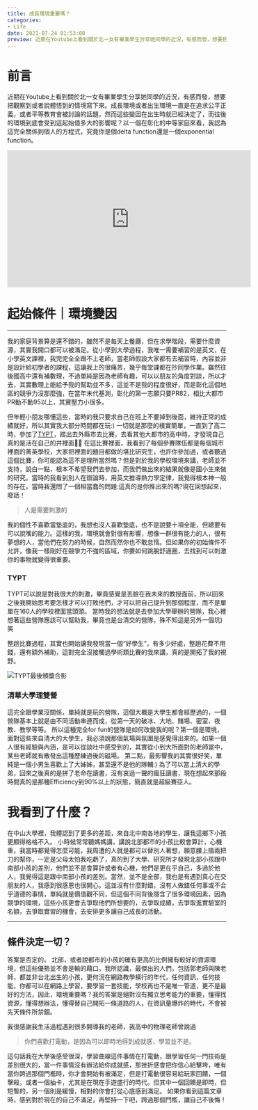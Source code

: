```yaml
---
title: 成長環境重要嗎？
categories:
- Life
date: 2021-07-24 01:53:00
preview: 近期在Youtube上看到關於北一女有畢業學生分享她同學的近況，有感而發，想要把觀察到或者說體悟到的情境寫下來。成長環境或者出生環境一直是在追求公平正義，或者平等教育會被討論的話題，然而這些變因在出生時就已經決定了，而往後的環境到底會受到這起始值多大的影響呢？以一個在彰化的中等家庭來看，我認為這完全關係到個人的方程式，究竟你是個delta function還是一個exponential function。
---
```



# 前言

近期在Youtube上看到關於北一女有畢業學生分享她同學的近況，有感而發，想要把觀察到或者說體悟到的情境寫下來。成長環境或者出生環境一直是在追求公平正義，或者平等教育會被討論的話題，然而這些變因在出生時就已經決定了，而往後的環境到底會受到這起始值多大的影響呢？以一個在彰化的中等家庭來看，我認為這完全關係到個人的方程式，究竟你是個delta function還是一個exponential function。

<iframe width="560" height="315" src="https://www.youtube.com/embed/sY82RJTLEVM" title="YouTube video player" frameborder="0" allow="accelerometer; autoplay; clipboard-write; encrypted-media; gyroscope; picture-in-picture" allowfullscreen></iframe>

<!--more-->

# 起始條件｜環境變因
----
我的家庭背景算是還不錯的，雖然不是每天上餐廳，但在求學階段，需要什麼資源，其實我開口都可以被滿足。從小學到大學過程，我唯一需要補習的是英文，在小學英文課裡，我完完全全跟不上老師，當老師假設大家都有去補習時，內容並非是設計給初學者的課程，這讓我上的很痛苦，幾乎每堂課都在抄同學作業。雖然往後國高中還有補數理，不過單純是因為老師有趣，可以以朋友的角度對談，所以才去，其實數理上能給予我的幫助並不多，這並不是我的程度很好，而是彰化這個地區的競爭力沒那麼強，在當年末代基測，彰化的第一志願只要PR82，相比大都市PR動不動95以上，其實壓力小很多。

但年輕小朋友哪懂這些，當時的我只要求自己在班上不要掉到後面，維持正常的成績就好，所以其實我大部分時間都在玩:)
一切就是那麼的樸實簡單，一直到了高二時，參加了[TYPT](http://typt.phy.ntnu.edu.tw)，踏出去外縣市去比賽，去看其他大都市的高中時，才發現自己真的是活在自己的井裡面👎🏼
在這比賽裡面，我看到了每個參賽隊伍都是每個城市裡面的菁英學校，大家把裡面的題目都做的堪比研究生，也許你參加過，或者聽過這個比賽，你可能認為這不是理所當然嗎？但是對於我的學校環境來講，老師並不支持，說白一點，根本不希望我們去參加，而我們做出來的結果就像是國小生來做的研究。當時的我看到別人在辯論時，用英文推導熱力學定律，我覺得根本神一般的存在，當時我還問了一個相當蠢的問題:這真的是你推出來的嗎?現在回想起來，廢話！

>人是需要刺激的

我的個性不喜歡當墊底的，我想也沒人喜歡墊底，也不是說要十項全能，但總要有可以說嘴的能力。這樣的我，環境就會對很有影響，想像一群很有能力的人，很有夢想的人，當他們在努力的時候，自然而然你也不敢怠惰。但如果你的初始條件不允許，像我一樣剛好在競爭力不強的區域，你要如何跳脫舒適圈，去找到可以刺激你的事物就變得很重要。

### TYPT
TYPT可以說是對我很大的刺激，畢竟感覺是丟臉在我未來的教授面前，所以回來之後我開始思考要怎樣才可以打敗他們，才可以把自己提升到那個程度，而不是單單在160人的學校裡面當頭頭。
當時我的想法就是去參加大學舉辦的營隊，我心裡想著這些營隊應該可以幫助我，畢竟也是台清交的營隊，殊不知這是另外一個坑)笑

整趟比賽過程，其實也開始讓我發現當一個“好學生”，有多少好處，整趟花費不用錢，還有額外補助，這對完全沒接觸過學術類比賽的我來講，真的是開拓了我的視野。

![TYPT最後頒獎合影](/成長環境的重要/TYPT.JPG)

### 清華大學理雙營
這完全跟學業沒關係，單純就是玩的營隊，這個大概是大學生都會經歷過的，一個營隊基本上就是由不同活動串連而成，從第一天的破冰、大地、賭場、密室、夜教、教學等等。
所以這種完全for fun的營隊是如何改變我的呢？第一個是環境，面對這些來自清大的大學生，我必須說那個氣場與氛圍是感覺得出來的。如果一個人很有經驗與內涵，是可以從談吐中感受到的，其實從小到大所面對的老師當中，某些老師就有散發出這種歷練過後的磁場。
第二點，最影響我的其實很好笑，單純是一個小男生喜歡上了大姊姊，甚至還不是他的隊輔:)
為了可以當上清大的學弟，回來之後真的是拼了老命在讀書，沒有哀過一聲的瘋狂讀書，現在想起來那段時間真的是那種Efficiency到90%以上的狀態，簡直就是超級賽亞人。

# 我看到了什麼？

在中山大學裡，我體認到了更多的差距，來自北中南各地的學生，讓我這鄉下小孩更顯得格格不入。
小時候常常聽媽媽講，講說北部都市的小孩比較會算計，心機重，我當時都覺得怎麼可能，我周遭的人就是都可以替別人著想，願意腰上插兩把刀的幫你，一定是父母太怕我吃虧了，真的到了大學、研究所才發現北部小孩跟中南部小孩的差別，他們並不是會算計或者有心機，他們是更在乎自己，多過於他人，我覺得這是跟中南部小孩的差別。當然，並不是全部，我也是有遇到真心在交朋友的人，我感到很感恩也很開心。這並沒有什麼對錯，沒有人做錯任何事或不合乎道德的事情，單純就是價值觀不同，但這個不同背後隱含了很多環境因素，因為競爭的環境，這些小孩更會去爭取他們所想要的，去爭取成績，去爭取進實驗室的名額，去爭取實習的機會，去安排更多讓自己成長的活動。

---

## 條件決定一切？
答案是否定的。
北部，或者說都市的小孩的確有更高的比例擁有較好的資源環境，但這些優勢並不會是輸的藉口。我所認識，最傑出的人們，包括郭老師與陳老師，都並非台北出生的小孩，更何況在網路教學橫行的年代，任何資訊，任何技能，你都可以在網路上學習，要學習一套技能，學校再也不是唯一管道，更不是最好的方法，因此，環境重要嗎？我的答案是絕對沒有獨立思考能力的重要，懂得找資源，懂得想辦法，懂得替自己開拓一條道路的人，在資訊量爆炸的時代，不會被先天條件所禁錮。

我很感謝我生活過程遇到很多開導我的老師，我高中的物理老師曾說過

>你們喜歡打電動，是因為可以即時地得到成就感，學習並不是。

這句話我在大學後感受很深，學習曲線這件事情在打電動，跟學習任何一門技術是差別很大的，當一件事情沒有辦法給你成就感，那挫折感會把你信心給擊垮，唯有當你跨過那個門檻時，你才會開始有被滿足，但是打電動很容易給玩家回饋，一個擊殺，或者一個抽卡，尤其是在現在手遊盛行的時代。但其中一個回饋是即時，但短暫的，另一個則是緩慢，相對的你會打從心底感到滿足。
如果你看到這篇文章時，感到對於現在的自己不滿足，再堅持一下吧，跨過那個門檻，讓自己不後悔！

